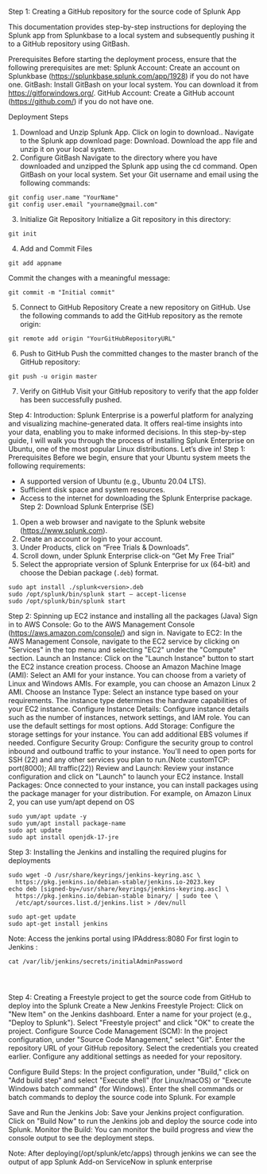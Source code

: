 Step 1: Creating a GitHub repository for the source code of Splunk App

This documentation provides step-by-step instructions for deploying the Splunk app from Splunkbase to a local system and subsequently pushing it to a GitHub repository using GitBash.

Prerequisites
Before starting the deployment process, ensure that the following prerequisites are met:
Splunk Account: Create an account on Splunkbase (https://splunkbase.splunk.com/app/1928) if you do not have one.
GitBash: Install GitBash on your local system. You can download it from https://gitforwindows.org/.
GitHub Account: Create a GitHub account (https://github.com/) if you do not have one.

Deployment Steps
1. Download and Unzip Splunk App.
Click on login to download..
Navigate to the Splunk app download page: Download.
Download the app file and unzip it on your local system.
2. Configure GitBash
Navigate to the directory where you have downloaded and unzipped the Splunk app using the cd command.
Open GitBash on your local system.
Set your Git username and email using the following commands:
```
git config user.name "YourName"
git config user.email "yourname@gmail.com"
```

3. Initialize Git Repository
Initialize a Git repository in this directory:		
```
git init
```

4. Add and Commit Files
```
git add appname
```
Commit the changes with a meaningful message:
```
git commit -m "Initial commit"
```
5. Connect to GitHub Repository
Create a new repository on GitHub.
Use the following commands to add the GitHub repository as the remote origin:
```
git remote add origin "YourGitHubRepositoryURL"
```
6. Push to GitHub
Push the committed changes to the master branch of the GitHub repository:
```
git push -u origin master
```
7. Verify on GitHub
Visit your GitHub repository to verify that the app folder has been successfully pushed.


     










Step 4:
Introduction:
Splunk Enterprise is a powerful platform for analyzing and visualizing machine-generated data. It offers real-time insights into your data, enabling you to make informed decisions. In this step-by-step guide, I will walk you through the process of installing Splunk Enterprise on Ubuntu, one of the most popular Linux distributions.
Let’s dive in!
Step 1: Prerequisites
Before we begin, ensure that your Ubuntu system meets the following requirements:
- A supported version of Ubuntu (e.g., Ubuntu 20.04 LTS).
- Sufficient disk space and system resources.
- Access to the internet for downloading the Splunk Enterprise package.
Step 2: Download Splunk Enterprise (SE)
1. Open a web browser and navigate to the Splunk website (https://www.splunk.com).
2. Create an account or login to your account.
3. Under Products, click on “Free Trials & Downloads”.
4. Scroll down, under Splunk Enterprise click-on “Get My Free Trial”
5. Select the appropriate version of Splunk Enterprise for ux (64-bit) and choose the Debian package (`.deb`) format.
```
sudo apt install ./splunk<version>.deb
sudo /opt/splunk/bin/splunk start — accept-license
sudo /opt/splunk/bin/splunk start

```




Step 2: Spinning up EC2 instance and installing all the packages (Java)
Sign in to AWS Console:
Go to the AWS Management Console (https://aws.amazon.com/console/) and sign in.
Navigate to EC2:
In the AWS Management Console, navigate to the EC2 service by clicking on "Services" in the top menu and selecting "EC2" under the "Compute" section.
Launch an Instance:
Click on the "Launch Instance" button to start the EC2 instance creation process.
Choose an Amazon Machine Image (AMI):
Select an AMI for your instance. You can choose from a variety of Linux and Windows AMIs. For example, you can choose an Amazon Linux 2 AMI.
Choose an Instance Type:
Select an instance type based on your requirements. The instance type determines the hardware capabilities of your EC2 instance.
Configure Instance Details:
Configure instance details such as the number of instances, network settings, and IAM role. You can use the default settings for most options.
Add Storage:
Configure the storage settings for your instance. You can add additional EBS volumes if needed.
Configure Security Group:
Configure the security group to control inbound and outbound traffic to your instance. You'll need to open ports for SSH (22) and any other services you plan to run.(Note :customTCP: port(8000); All traffic(22))
Review and Launch:
Review your instance configuration and click on "Launch" to launch your EC2 instance.
Install Packages:
Once connected to your instance, you can install packages using the package manager for your distribution. For example, on Amazon Linux 2, you can use yum/apt depend on OS

```  
sudo yum/apt update -y
sudo yum/apt install package-name
sudo apt update
sudo apt install openjdk-17-jre

```



Step 3: Installing the Jenkins and installing the required plugins for deployments
```
sudo wget -O /usr/share/keyrings/jenkins-keyring.asc \
  https://pkg.jenkins.io/debian-stable/jenkins.io-2023.key
echo deb [signed-by=/usr/share/keyrings/jenkins-keyring.asc] \
  https://pkg.jenkins.io/debian-stable binary/ | sudo tee \
  /etc/apt/sources.list.d/jenkins.list > /dev/null
```

```
sudo apt-get update
sudo apt-get install jenkins

```



Note: Access the jenkins portal using IPAddress:8080 
For first login to Jenkins : 
```
cat /var/lib/jenkins/secrets/initialAdminPassword 




```








Step 4: Creating a Freestyle project to get the source code from GitHub to deploy into the Splunk
Create a New Jenkins Freestyle Project:
Click on "New Item" on the Jenkins dashboard.
Enter a name for your project (e.g., "Deploy to Splunk").
Select "Freestyle project" and click "OK" to create the project.
Configure Source Code Management (SCM):
In the project configuration, under "Source Code Management," select "Git".
Enter the repository URL of your GitHub repository.
Select the credentials you created earlier.
Configure any additional settings as needed for your repository.


Configure Build Steps:
In the project configuration, under "Build," click on "Add build step" and select "Execute shell" (for Linux/macOS) or "Execute Windows batch command" (for Windows).
Enter the shell commands or batch commands to deploy the source code into Splunk. For example


Save and Run the Jenkins Job:
Save your Jenkins project configuration.
Click on "Build Now" to run the Jenkins job and deploy the source code into Splunk.
Monitor the Build:
You can monitor the build progress and view the console output to see the deployment steps.



Note: After deploying(/opt/splunk/etc/apps) through jenkins we can see the output of app Splunk Add-on ServiceNow in splunk enterprise
